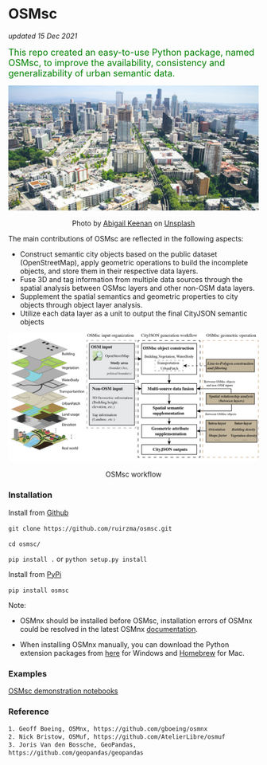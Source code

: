 
OSMsc 
=====
*updated 15 Dec 2021*

<font color=green size=4> This repo created an easy-to-use Python package, named OSMsc, to improve the availability, consistency and generalizability of urban semantic data.</font>



![](abigail-keenan-RaVcslj475Y-unsplash.jpg)

<p align = "center"> 
Photo by <a href="https://unsplash.com/@akeenster?utm_source=unsplash&utm_medium=referral&utm_content=creditCopyText">Abigail  Keenan</a> on <a href="https://unsplash.com/?utm_source=unsplash&utm_medium=referral&utm_content=creditCopyText">Unsplash</a>
</p>


The main contributions of OSMsc are reflected in the following aspects:
* Construct semantic city objects based on the public dataset (OpenStreetMap), apply geometric operations to build the incomplete objects, and store them in their respective data layers.
* Fuse 3D and tag information from multiple data sources through the spatial analysis between OSMsc layers and other non-OSM data layers.
* Supplement the spatial semantics and geometric properties to city objects through object layer analysis.
* Utilize each data layer as a unit to output the final CityJSON semantic objects



![workflow](osmsc_workflow.png "workflow")
<p align = "center"> OSMsc workflow</p>


### Installation


Install from [Github](https://github.com/ruirzma/osmsc)

`git clone https://github.com/ruirzma/osmsc.git`

`cd osmsc/`

`pip install .` or `python setup.py install`


Install from [PyPi](https://pypi.org/project/osmsc/)

`pip install osmsc`


Note: 

* OSMnx should be installed before OSMsc, installation errors of OSMnx could be resolved in the latest OSMnx [documentation](https://osmnx.readthedocs.io/en/stable/index.html).

* When installing OSMnx manually, you can download the Python extension packages from [here](https://www.lfd.uci.edu/~gohlke/pythonlibs/) for Windows and [Homebrew](https://brew.sh/) for Mac.


### Examples
[OSMsc demonstration notebooks](https://github.com/ruirzma/osmsc/tree/main/examples)

### Reference
    1. Geoff Boeing, OSMnx, https://github.com/gboeing/osmnx
    2. Nick Bristow, OSMuf, https://github.com/AtelierLibre/osmuf
    3. Joris Van den Bossche, GeoPandas, https://github.com/geopandas/geopandas

